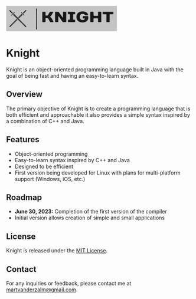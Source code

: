 ![Knight logo](knight.png)

# Knight
Knight is an object-oriented programming language built in Java with the goal of being fast and having an easy-to-learn syntax.

## Overview
The primary objective of Knight is to create a programming language that is both efficient and approachable it also provides a simple syntax inspired by a combination of C++ and Java.

## Features
- Object-oriented programming
- Easy-to-learn syntax inspired by C++ and Java
- Designed to be efficient
- First version being developed for Linux with plans for multi-platform support (Windows, iOS, etc.)

## Roadmap
- **June 30, 2023:** Completion of the first version of the compiler
- Initial version allows creation of simple and small applications

## License
Knight is released under the [MIT License](https://github.com/MartvdZalm/Knight/blob/master/LICENSE).

## Contact
For any inquiries or feedback, please contact me at martvanderzalm@gmail.com.
